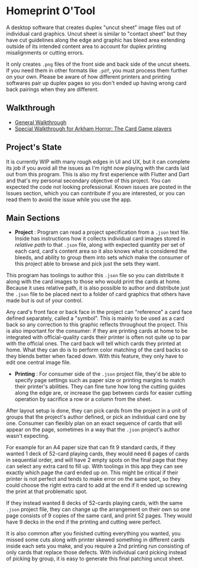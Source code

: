 # Homeprint O'Tool

A desktop software that creates duplex "uncut sheet" image files out of individual card graphics. Uncut sheet is similar to "contact sheet" but they have cut guidelines along the edge and graphic has bleed area extending outside of its intended content area to account for duplex printing misalignments or cutting errors.

It only creates `.png` files of the front side and back side of the uncut sheets. If you need them in other formats like `.pdf`, you must process them further on your own. Please be aware of how different printers and printing softwares pair up duplex pages so you don't ended up having wrong card back pairings when they are different.


## Walkthrough

- [General Walkthrough](documentation/walkthrough.md)
- [Special Walkthrough for Arkham Horror: The Card Game players](/documentation/ahlcg.md)

## Project's State

It is currently WIP with many rough edges in UI and UX, but it can complete its job if you avoid all the issues as I'm right now playing with the cards laid out from this program. This is also my first experience with Flutter and Dart and that's my personal secondary objective of this project. You can expected the code not looking professional. Known issues are posted in the Issues section, which you can contribute if you are interested, or you can read them to avoid the issue while you use the app.

## Main Sections

- **Project** : Program can read a project specification from a `.json` text file. Inside has instructions how it collects individual card images stored in *relative path* to that `.json` file, along with expected quantity per set of each card, card's content area so it also knows what is considered the bleeds, and ability to group them into sets which make the consumer of this project able to browse and pick just the sets they want.

This program has toolings to author this `.json` file so you can distribute it along with the card images to those who would print the cards at home. Because it uses relative path, it is also possible to author and distribute just the `.json` file to be placed next to a folder of card graphics that others have made but is out of your control.

Any card's front face or back face in the project can "reference" a card face defined separately, called a "symbol". This is mainly to be used as a card back so any correction to this graphic reflects throughout the project. This is also important for the consumer: if they are printing cards at home to be integrated with official-quality cards their printer is often not quite up to par with the official ones. The card back will tell which cards they printed at home. What they can do is to perform color matching of the card backs so they blends better when faced down. With this feature, they only have to edit one central image file.

- **Printing** : For consumer side of the `.json` project file, they'd be able to specify page settings such as paper size or printing margins to match their printer's abilities. They can fine tune how long the cutting guides along the edge are, or increase the gap between cards for easier cutting operation by sacrifice a row or a column from the sheet.

After layout setup is done, they can pick cards from the project in a unit of groups that the project's author defined, or pick an individual card one by one. Consumer can flexibly plan on an exact sequence of cards that will appear on the page, sometimes in a way that the `.json` project's author wasn't expecting.

For example for an A4 paper size that can fit 9 standard cards, if they wanted 1 deck of 52-card playing cards, they would need 6 pages of cards in sequential order, and will have 2 empty spots on the final page that they can select any extra card to fill up. With toolings in this app they can see exactly which page the card ended up on. This might be critical if their printer is not perfect and tends to make error on the same spot, so they could choose the right extra card to add at the end if it ended up screwing the print at that problematic spot.

If they instead wanted 8 decks of 52-cards playing cards, with the same `.json` project file, they can change up the arrangement on their own so one page consists of 9 copies of the same card, and print 52 pages. They would have 9 decks in the end if the printing and cutting were perfect.

It is also common after you finished cutting everything you wanted, you missed some cuts along with printer skewed something in different cards inside each sets you make, and you require a 2nd printing run consisting of only cards that replace those defects. With individual card picking instead of picking by group, it is easy to generate this final patching uncut sheet.